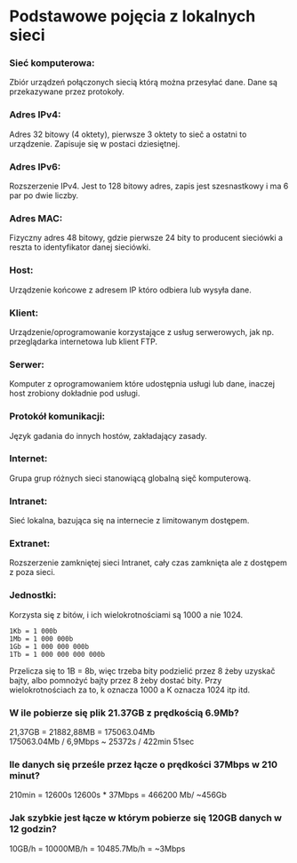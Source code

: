 # Podstawowe pojęcia z lokalnych sieci
### Sieć komputerowa:
Zbiór urządzeń połączonych siecią którą można przesyłać dane. Dane są przekazywane przez protokoły.
### Adres IPv4:
Adres 32 bitowy (4 oktety), pierwsze 3 oktety to sieč a ostatni to urządzenie. Zapisuje się w postaci dziesiętnej.
### Adres IPv6: 
Rozszerzenie IPv4. Jest to 128 bitowy adres, zapis jest szesnastkowy i ma 6 par po dwie liczby.
### Adres MAC:
Fizyczny adres 48 bitowy, gdzie pierwsze 24 bity to producent sieciówki a reszta to identyfikator danej sieciówki.
### Host:
Urządzenie końcowe z adresem IP któro odbiera lub wysyła dane.
### Klient:
Urządzenie/oprogramowanie korzystające z usług serwerowych, jak np. przeglądarka internetowa lub klient FTP.
### Serwer:
Komputer z oprogramowaniem które udostępnia usługi lub dane, inaczej host zrobiony dokładnie pod usługi.
### Protokół komunikacji:
Język gadania do innych hostów, zakładający zasady.
### Internet:
Grupa grup różnych sieci stanowiącą globalną sięč komputerową.
### Intranet:
Sieć lokalna, bazująca się na internecie z limitowanym dostępem.
### Extranet:
Rozszerzenie zamkniętej sieci Intranet, cały czas zamknięta ale z dostępem z poza sieci.
### Jednostki:
Korzysta się z bitów, i ich wielokrotnościami są 1000 a nie 1024. 
```
1Kb = 1 000b
1Mb = 1 000 000b
1Gb = 1 000 000 000b
1Tb = 1 000 000 000 000b
```
Przelicza się to 1B = 8b, więc trzeba bity podzielić przez 8 żeby uzyskač bajty, albo pomnożyć bajty przez 8 żeby dostać bity. Przy wielokrotnościach za to, k oznacza 1000 a K oznacza 1024 itp itd.
### W ile pobierze się plik 21.37GB z prędkością 6.9Mb?
21,37GB = 21882,88MB = 175063.04Mb  
175063.04Mb / 6,9Mbps ~ 25372s / 422min 51sec
### Ile danych się prześle przez łącze o prędkości 37Mbps w 210 minut?
210min = 12600s
12600s * 37Mbps = 466200 Mb/ ~456Gb
### Jak szybkie jest łącze w którym pobierze się 120GB danych w 12 godzin?
10GB/h = 10000MB/h = 10485.7Mb/h = ~3Mbps



